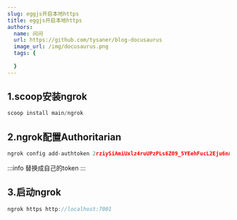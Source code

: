 ```yaml
---
slug: eggjs开启本地https
title: eggjs开启本地https
authors:
  name: 问问
  url: https://github.com/tysaner/blog-docusaurus
  image_url: /img/docusaurus.png
  tags: {
    
  }
---
```


## 1.scoop安装ngrok
````javascript title="cmd"
scoop install main/ngrok
````
## 2.ngrok配置Authoritarian
````javascript title="cmd"
ngrok config add-authtoken 2rziySiAmiUxlz4ruUPzPLs6Z09_5YEehFucL2Eju6nAPMBXs

````
:::info
替换成自己的token
:::

## 3.启动ngrok
````javascript title="cmd"
ngrok https http://localhost:7001
````
